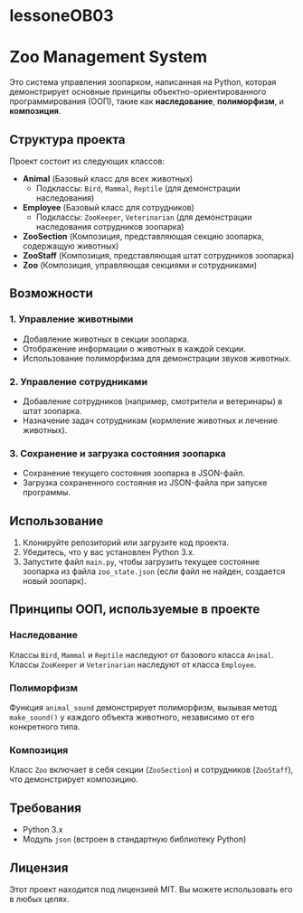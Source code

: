 # lessoneOB03

# Zoo Management System

Это система управления зоопарком, написанная на Python, которая демонстрирует основные принципы объектно-ориентированного программирования (ООП), такие как **наследование**, **полиморфизм**, и **композиция**.

## Структура проекта

Проект состоит из следующих классов:

- **Animal** (Базовый класс для всех животных)
  - Подклассы: `Bird`, `Mammal`, `Reptile` (для демонстрации наследования)
- **Employee** (Базовый класс для сотрудников)
  - Подклассы: `ZooKeeper`, `Veterinarian` (для демонстрации наследования сотрудников зоопарка)
- **ZooSection** (Композиция, представляющая секцию зоопарка, содержащую животных)
- **ZooStaff** (Композиция, представляющая штат сотрудников зоопарка)
- **Zoo** (Композиция, управляющая секциями и сотрудниками)
  
## Возможности

### 1. Управление животными
- Добавление животных в секции зоопарка.
- Отображение информации о животных в каждой секции.
- Использование полиморфизма для демонстрации звуков животных.

### 2. Управление сотрудниками
- Добавление сотрудников (например, смотрители и ветеринары) в штат зоопарка.
- Назначение задач сотрудникам (кормление животных и лечение животных).

### 3. Сохранение и загрузка состояния зоопарка
- Сохранение текущего состояния зоопарка в JSON-файл.
- Загрузка сохраненного состояния из JSON-файла при запуске программы.

## Использование

1. Клонируйте репозиторий или загрузите код проекта.
2. Убедитесь, что у вас установлен Python 3.x.
3. Запустите файл `main.py`, чтобы загрузить текущее состояние зоопарка из файла `zoo_state.json` (если файл не найден, создается новый зоопарк).

## Принципы ООП, используемые в проекте

### Наследование
Классы `Bird`, `Mammal` и `Reptile` наследуют от базового класса `Animal`. Классы `ZooKeeper` и `Veterinarian` наследуют от класса `Employee`.

### Полиморфизм
Функция `animal_sound` демонстрирует полиморфизм, вызывая метод `make_sound()` у каждого объекта животного, независимо от его конкретного типа.

### Композиция
Класс `Zoo` включает в себя секции (`ZooSection`) и сотрудников (`ZooStaff`), что демонстрирует композицию.

## Требования

- Python 3.x
- Модуль `json` (встроен в стандартную библиотеку Python)

## Лицензия

Этот проект находится под лицензией MIT. Вы можете использовать его в любых целях.
